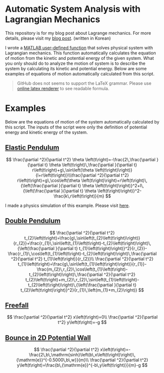 # Automatic System Analysis with Lagrangian Mechanics

This repository is for my blog post about Lagrange mechanics. For more details, please visit my [blog post](https://unknownpgr.github.io/posts/lagrangian-1). (written in Korean)

I wrote a [MATLAB user-defined function](AutoSolveSystem.m) that solves physical system with Lagrangian mechanics. This function automatically calculates the equation of motion from the kinetic and potential energy of the given system. What you only should do to analyze the motion of system is to describe the system by calculating its kinetic and potential energy. Below are some examples of equations of motion automatically calculated from this script.

> GitHub does not seems to support the LaTeX grammar. Please use [online latex renderer](https://quicklatex.com/) to see readable formula.

# Examples

Below are the equations of motion of the system automatically calculated by this script. The inputs of the script were only the definition of potential energy and kinetic energy of the system.

## [Elastic Pendulum](test_elastic_pendulum.m)

$$
\frac{\partial ^2}{\partial t^2} \theta \left(t\right)=-\frac{2\,\frac{\partial }{\partial t} \theta \left(t\right)\,\frac{\partial }{\partial t} r\left(t\right)+g\,\sin\left(\theta \left(t\right)\right)}{l+r\left(t\right)}\\\frac{\partial ^2}{\partial t^2} r\left(t\right)=g\,\cos\left(\theta \left(t\right)\right)+r\left(t\right)\,{\left(\frac{\partial }{\partial t} \theta \left(t\right)\right)}^2+l\,{\left(\frac{\partial }{\partial t} \theta \left(t\right)\right)}^2-\frac{k\,r\left(t\right)}{m}
$$

I made a physics simulation of this example. Please visit [here](https://unknownpgr.github.io/lagrangian-mechanics/sim.html).

## [Double Pendulum](test_double_pendulum.m)

$$
\frac{\partial ^2}{\partial t^2} t_{2}\left(t\right)=\frac{g\,\sin\left(t_{2}\left(t\right)\right)}{r_{2}}+\frac{r_{1}\,\sin\left(t_{1}\left(t\right)-t_{2}\left(t\right)\right)\,{\left(\frac{\partial }{\partial t} t_{1}\left(t\right)\right)}^2}{r_{2}}-\frac{r_{1}\,\cos\left(t_{1}\left(t\right)-t_{2}\left(t\right)\right)\,\frac{\partial ^2}{\partial t^2} t_{1}\left(t\right)}{r_{2}}\\
\frac{\partial ^2}{\partial t^2} t_{1}\left(t\right)=\frac{g\,\sin\left(t_{1}\left(t\right)\right)}{r_{1}}-\frac{m_{2}\,r_{2}\,\cos\left(t_{1}\left(t\right)-t_{2}\left(t\right)\right)\,\frac{\partial ^2}{\partial t^2} t_{2}\left(t\right)+m_{2}\,r_{2}\,\sin\left(t_{1}\left(t\right)-t_{2}\left(t\right)\right)\,{\left(\frac{\partial }{\partial t} t_{2}\left(t\right)\right)}^2}{r_{1}\,\left(m_{1}+m_{2}\right)}
$$

## [Freefall](test_freefall.m)

$$
\frac{\partial ^2}{\partial t^2} x\left(t\right)=0\\
\frac{\partial ^2}{\partial t^2} y\left(t\right)=-g
$$

## [Bounce in 2D Potential Wall](test_bounce.m)

$$
\frac{\partial ^2}{\partial t^2} x\left(t\right)=-\frac{2\,b\,\mathrm{sinh}\left(b\,x\left(t\right)\right)\,{\mathrm{e}}^{-0.5000\,b\,w}}{m}\\
\frac{\partial ^2}{\partial t^2} y\left(t\right)=\frac{b\,{\mathrm{e}}^{-b\,y\left(t\right)}}{m}-g
$$

